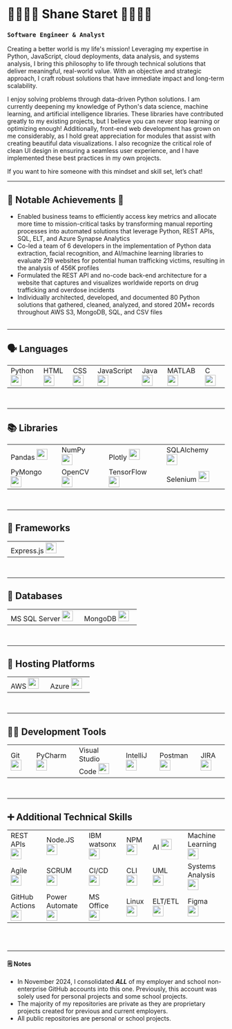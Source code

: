 <!--
**shane-staret/shane-staret** is a ✨ _special_ ✨ repository because its `README.md` (this file) appears on your GitHub profile.
-->

#  🚣‍♀️🚵‍♂️ Shane Staret 🏃‍♂️🧗‍♂️
### **`Software Engineer & Analyst`**

Creating a better world is my life's mission! Leveraging my expertise in Python, JavaScript, cloud deployments, data analysis, and systems analysis, I bring this philosophy to life through technical solutions that deliver meaningful, real-world value. With an objective and strategic approach, I craft robust solutions that have immediate impact and long-term scalability.

I enjoy solving problems through data-driven Python solutions. I am currently deepening my knowledge of Python's data science, machine learning, and artificial intelligence libraries. These libraries have contributed greatly to my existing projects, but I believe you can never stop learning or optimizing enough! Additionally, front-end web development has grown on me considerably, as I hold great appreciation for modules that assist with creating beautiful data visualizations. I also recognize the critical role of clean UI design in ensuring a seamless user experience, and I have implemented these best practices in my own projects.

If you want to hire someone with this mindset and skill set, let’s chat!

---

## 🌟 Notable Achievements 🌟
* Enabled business teams to efficiently access key metrics and allocate more time to mission-critical tasks by transforming manual reporting processes into automated solutions that leverage Python, REST APIs, SQL, ELT, and Azure Synapse Analytics
* Co-led a team of 6 developers in the implementation of Python data extraction, facial recognition, and AI/machine learning libraries to evaluate 219 websites for potential human trafficking victims, resulting in the analysis of 456K profiles
* Formulated the REST API and no-code back-end architecture for a website that captures and visualizes worldwide reports on drug trafficking and overdose incidents
* Individually architected, developed, and documented 80 Python solutions that gathered, cleaned, analyzed, and stored 20M+ records throughout AWS S3, MongoDB, SQL, and CSV files<br /><br />

---

## 🗣️ Languages
|  |  |  |  |  |  |  |
| -------- | ------- | ------- | ------- | ------- | ------- | ------- |
Python <img alt="--Python Logo--" width="25px" style="padding-right:10px;" src="https://cdn.jsdelivr.net/gh/devicons/devicon@latest/icons/python/python-original.svg"/> |  HTML <img alt="--HTML Logo--" width="25px" style="padding-right:10px;" src="https://cdn.jsdelivr.net/gh/devicons/devicon@latest/icons/html5/html5-original.svg"/> |  CSS <img alt="--CSS Logo--" width="25px" style="padding-right:10px;" src="https://cdn.jsdelivr.net/gh/devicons/devicon@latest/icons/css3/css3-original.svg"/> |  JavaScript <img alt="--JavaScript Logo--" width="25px" style="padding-right:10px;" src="https://cdn.jsdelivr.net/gh/devicons/devicon@latest/icons/javascript/javascript-original.svg"/> |  Java <img alt="--Java Logo--" width="25px" style="padding-right:10px;" src="https://cdn.jsdelivr.net/gh/devicons/devicon@latest/icons/java/java-original.svg"/> |  MATLAB <img alt="--MATLAB Logo--" width="25px" style="padding-right:10px;" src="https://cdn.jsdelivr.net/gh/devicons/devicon@latest/icons/matlab/matlab-original.svg"/> | C <img alt="--C Logo--" width="25px" style="padding-right:10px;" src="https://cdn.jsdelivr.net/gh/devicons/devicon@latest/icons/c/c-original.svg"/> |

<br />

---

## 📚 Libraries
|  |  |  |  |
| -------- | ------- | ------- | ------- |
Pandas <img alt="--Pandas Logo--" width="25px" style="padding-right:10px;" src="https://cdn.jsdelivr.net/gh/devicons/devicon@latest/icons/pandas/pandas-original.svg"/> | NumPy <img alt="--NumPy Logo--" width="25px" style="padding-right:10px;" src="https://cdn.jsdelivr.net/gh/devicons/devicon@latest/icons/numpy/numpy-original.svg"/> | Plotly <img alt="--Plotly Logo--" width="25px" style="padding-right:10px;" src="https://cdn.jsdelivr.net/gh/devicons/devicon@latest/icons/plotly/plotly-original.svg"/> | SQLAlchemy <img alt="--SQLAlchemy Logo--" width="25px" style="padding-right:10px;" src="https://cdn.jsdelivr.net/gh/devicons/devicon@latest/icons/sqlalchemy/sqlalchemy-original.svg"/>
| PyMongo <img alt="--PyMongo Logo--" width="25px" style="padding-right:10px;" src="https://cdn.jsdelivr.net/gh/devicons/devicon@latest/icons/mongodb/mongodb-plain.svg"/> | OpenCV <img alt="--OpenCV Logo--" width="25px" style="padding-right:10px;" src="https://cdn.jsdelivr.net/gh/devicons/devicon@latest/icons/opencv/opencv-original.svg"/> | TensorFlow <img alt="--TensorFlow Logo--" width="25px" style="padding-right:10px;" src="https://cdn.jsdelivr.net/gh/devicons/devicon@latest/icons/tensorflow/tensorflow-original.svg"/> | Selenium <img alt="--Selenium Logo--" width="25px" style="padding-right:10px;" src="https://cdn.jsdelivr.net/gh/devicons/devicon@latest/icons/selenium/selenium-original.svg"/> |

<br />

---

## 🧩 Frameworks
|  |
| -------- |
Express.js <img alt="--Express.js Logo--" width="25px" style="padding-right:10px;" src="https://adware-technologies.s3.amazonaws.com/uploads/technology/thumbnail/20/express-js.png"/> |

<br />

---

## 💾 Databases
|  |  |
| -------- | ------- |
MS SQL Server <img alt="--MS SQL Server Logo--" width="25px" style="padding-right:10px;" src="https://cdn.jsdelivr.net/gh/devicons/devicon@latest/icons/microsoftsqlserver/microsoftsqlserver-original.svg"/> | MongoDB <img alt="--MongoDB Logo--" width="25px" style="padding-right:10px;" src="https://cdn.jsdelivr.net/gh/devicons/devicon@latest/icons/mongodb/mongodb-original.svg"/> |

<br />

---

## 🏢 Hosting Platforms
|  |  |
| -------- | ------- |
AWS <img alt="--AWS Logo--" width="25px" style="padding-right:10px;" src="https://cdn.jsdelivr.net/gh/devicons/devicon@latest/icons/amazonwebservices/amazonwebservices-plain-wordmark.svg"/> | Azure <img alt="--Azure Logo--" width="25px" style="padding-right:10px;" src="https://cdn.jsdelivr.net/gh/devicons/devicon@latest/icons/azure/azure-original.svg"/> |

<br />

---

## 🧑‍💻 Development Tools
|  |  |  |  |  |  |
| -------- | ------- | ------- | ------- | ------- | ------- |
Git <img alt="--Git Logo--" width="25px" style="padding-right:10px;" src="https://cdn.jsdelivr.net/gh/devicons/devicon@latest/icons/git/git-original.svg"/> | PyCharm <img alt="--PyCharm Logo--" width="25px" style="padding-right:10px;" src="https://cdn.jsdelivr.net/gh/devicons/devicon@latest/icons/pycharm/pycharm-original.svg"/> | Visual Studio Code <img alt="--Visual Studio Code Logo--" width="25px" style="padding-right:10px;" src="https://cdn.jsdelivr.net/gh/devicons/devicon@latest/icons/vscode/vscode-original.svg"/> | IntelliJ <img alt="--IntelliJ Logo--" width="25px" style="padding-right:10px;" src="https://cdn.jsdelivr.net/gh/devicons/devicon@latest/icons/intellij/intellij-original.svg"/> | Postman <img alt="--Postman Logo--" width="25px" style="padding-right:10px;" src="https://cdn.jsdelivr.net/gh/devicons/devicon@latest/icons/postman/postman-original.svg"/> | JIRA <img alt="--JIRA Logo--" width="25px" style="padding-right:10px;" src="https://cdn.jsdelivr.net/gh/devicons/devicon@latest/icons/jira/jira-original.svg"/> |

<br />

---

## ➕ Additional Technical Skills
|  |  |  |  |  |  |
| -------- | ------- | ------- | ------- | ------- | ------- |
REST APIs <img alt="--REST APIs Logo--" width="25px" style="padding-right:10px;" src="https://cdn-icons-png.flaticon.com/512/10329/10329422.png"/> | Node.JS <img alt="--Node.JS Logo--" width="25px" style="padding-right:10px;" src="https://cdn.jsdelivr.net/gh/devicons/devicon@latest/icons/nodejs/nodejs-original.svg"/> | IBM watsonx <img alt="--IBM watsonx Logo--" width="25px" style="padding-right:10px;" src="https://assets.streamlinehq.com/image/private/w_300,h_300,ar_1/f_auto/v1/icons/c7/watsonx-data-n2ifqb5t4p9hhqerioija4.png/watsonx-data-ciqaqvol9q2aec32lve4r.png?_a=DAJFJtWIZAAC"/> | NPM <img alt="--NPM Logo--" width="25px" style="padding-right:10px;" src="https://cdn.jsdelivr.net/gh/devicons/devicon@latest/icons/npm/npm-original-wordmark.svg"/> | AI <img alt="--AI Logo--" width="25px" style="padding-right:10px;" src="https://cdn-icons-png.freepik.com/512/8687/8687801.png"/> | Machine Learning <img alt="--Machine Learning Logo--" width="25px" style="padding-right:10px;" src="https://cdn-icons-png.flaticon.com/512/2464/2464176.png"/> |
Agile <img alt="--Agile Logo--" width="25px" style="padding-right:10px;" src="https://cdn-icons-png.flaticon.com/512/9752/9752051.png"/> | SCRUM <img alt="--SCRUM Logo--" width="25px" style="padding-right:10px;" src="https://cdn-icons-png.freepik.com/512/4922/4922590.png"/> | CI/CD <img alt="--CI/CD Logo--" width="25px" style="padding-right:10px;" src="https://www.mabl.com/hs-fs/hubfs/CICDBlog.png?width=536&name=CICDBlog.png"/> | CLI <img alt="--CLI Logo--" width="25px" style="padding-right:10px;" src="https://cdn-icons-png.flaticon.com/512/8099/8099549.png"/> | UML <img alt="--UML Logo--" width="25px" style="padding-right:10px;" src="https://cdn.jsdelivr.net/gh/devicons/devicon@latest/icons/unifiedmodelinglanguage/unifiedmodelinglanguage-original.svg"/> | Systems Analysis <img alt="--Systems Analysis Logo--" width="25px" style="padding-right:10px;" src="https://cdn-icons-png.flaticon.com/512/1443/1443162.png"/> | Data Analysis <img alt="--Data Analysis Logo--" width="25px" style="padding-right:10px;" src="https://cdn-icons-png.flaticon.com/512/4580/4580275.png"/> |
GitHub Actions <img alt="--GitHub Actions Logo--" width="25px" style="padding-right:10px;" src="https://cdn.jsdelivr.net/gh/devicons/devicon@latest/icons/githubactions/githubactions-original.svg"/> | Power Automate <img alt="--Power Automate Logo--" width="25px" style="padding-right:10px;" src="https://img.icons8.com/?size=48&id=kTTt25v6Drpd&format=png 1x"/> | MS Office <img alt="--MS Office Logo--" width="25px" style="padding-right:10px;" src="https://e7.pngegg.com/pngimages/462/265/png-clipart-microsoft-office-365-computer-icons-office-online-office-angle-rectangle-thumbnail.png"/> | Linux <img alt="--Linux Logo--" width="25px" style="padding-right:10px;" src="https://cdn.jsdelivr.net/gh/devicons/devicon@latest/icons/linux/linux-original.svg"/> | ELT/ETL <img alt="--ELT Logo--" width="25px" style="padding-right:10px;" src="https://cdn-icons-png.flaticon.com/128/9850/9850879.png"/> | Figma <img alt="--Figma Logo--" width="25px" style="padding-right:10px;" src="https://cdn.jsdelivr.net/gh/devicons/devicon@latest/icons/figma/figma-original.svg"/> |

<br /><br />

---

#### 🗒️ Notes
* In November 2024, I consolidated **_ALL_** of my employer and school non-enterprise GitHub accounts into this one. Previously, this account was solely used for personal projects and some school projects.
* The majority of my repositories are private as they are proprietary projects created for previous and current employers.
* All public repositories are personal or school projects.
